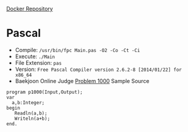 [Docker Repository](https://registry.hub.docker.com/u/baekjoon/onlinejudge-pascal)

# Pascal

* Compile: `/usr/bin/fpc Main.pas -O2 -Co -Ct -Ci`
* Execute: `./Main`
* File Extension: `pas`
* Version: `Free Pascal Compiler version 2.6.2-8 [2014/01/22] for x86_64`
* Baekjoon Online Judge [Problem 1000](https://www.acmicpc.net/problem/1000) Sample Source
````
program p1000(Input,Output); 
var 
  a,b:Integer; 
begin 
   Readln(a,b);
   Writeln(a+b);
end.
````


